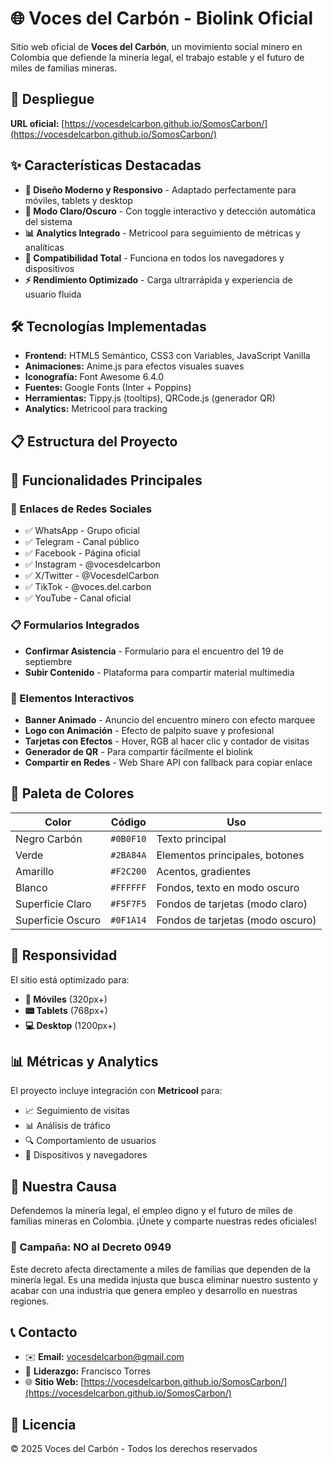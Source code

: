 # 🌐 Voces del Carbón - Biolink Oficial

Sitio web oficial de **Voces del Carbón**, un movimiento social minero en Colombia que defiende la minería legal, el trabajo estable y el futuro de miles de familias mineras.

## 🚀 Despliegue

**URL oficial:** [https://vocesdelcarbon.github.io/SomosCarbon/](https://vocesdelcarbon.github.io/SomosCarbon/)

## ✨ Características Destacadas

- **🎨 Diseño Moderno y Responsivo** - Adaptado perfectamente para móviles, tablets y desktop
- **🌙 Modo Claro/Oscuro** - Con toggle interactivo y detección automática del sistema
- **📊 Analytics Integrado** - Metricool para seguimiento de métricas y analíticas
- **📱 Compatibilidad Total** - Funciona en todos los navegadores y dispositivos
- **⚡ Rendimiento Optimizado** - Carga ultrarrápida y experiencia de usuario fluida

## 🛠️ Tecnologías Implementadas

- **Frontend:** HTML5 Semántico, CSS3 con Variables, JavaScript Vanilla
- **Animaciones:** Anime.js para efectos visuales suaves
- **Iconografía:** Font Awesome 6.4.0
- **Fuentes:** Google Fonts (Inter + Poppins)
- **Herramientas:** Tippy.js (tooltips), QRCode.js (generador QR)
- **Analytics:** Metricool para tracking

## 📋 Estructura del Proyecto


## 🎯 Funcionalidades Principales

### 🔗 Enlaces de Redes Sociales
- ✅ WhatsApp - Grupo oficial
- ✅ Telegram - Canal público  
- ✅ Facebook - Página oficial
- ✅ Instagram - @vocesdelcarbon
- ✅ X/Twitter - @VocesdelCarbon
- ✅ TikTok - @voces.del.carbon
- ✅ YouTube - Canal oficial

### 📋 Formularios Integrados
- **Confirmar Asistencia** - Formulario para el encuentro del 19 de septiembre
- **Subir Contenido** - Plataforma para compartir material multimedia

### 🎨 Elementos Interactivos
- **Banner Animado** - Anuncio del encuentro minero con efecto marquee
- **Logo con Animación** - Efecto de palpito suave y profesional
- **Tarjetas con Efectos** - Hover, RGB al hacer clic y contador de visitas
- **Generador de QR** - Para compartir fácilmente el biolink
- **Compartir en Redes** - Web Share API con fallback para copiar enlace

## 🎨 Paleta de Colores

| Color | Código | Uso |
|-------|--------|-----|
| Negro Carbón | `#0B0F10` | Texto principal |
| Verde | `#2BA84A` | Elementos principales, botones |
| Amarillo | `#F2C200` | Acentos, gradientes |
| Blanco | `#FFFFFF` | Fondos, texto en modo oscuro |
| Superficie Claro | `#F5F7F5` | Fondos de tarjetas (modo claro) |
| Superficie Oscuro | `#0F1A14` | Fondos de tarjetas (modo oscuro) |

## 📱 Responsividad

El sitio está optimizado para:
- **📱 Móviles** (320px+)
- **📟 Tablets** (768px+)
- **💻 Desktop** (1200px+)

## 📊 Métricas y Analytics

El proyecto incluye integración con **Metricool** para:

- 📈 Seguimiento de visitas
- 📊 Análisis de tráfico  
- 🔍 Comportamiento de usuarios
- 📱 Dispositivos y navegadores

## 🌟 Nuestra Causa

Defendemos la minería legal, el empleo digno y el futuro de miles de familias mineras en Colombia. ¡Únete y comparte nuestras redes oficiales!

### 🚫 Campaña: NO al Decreto 0949

Este decreto afecta directamente a miles de familias que dependen de la minería legal. Es una medida injusta que busca eliminar nuestro sustento y acabar con una industria que genera empleo y desarrollo en nuestras regiones.

## 📞 Contacto

- ✉️ **Email:** [vocesdelcarbon@gmail.com](mailto:vocesdelcarbon@gmail.com)
- 👥 **Liderazgo:** Francisco Torres
- 🌐 **Sitio Web:** [https://vocesdelcarbon.github.io/SomosCarbon/](https://vocesdelcarbon.github.io/SomosCarbon/)

## 📄 Licencia

© 2025 Voces del Carbón - Todos los derechos reservados

